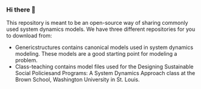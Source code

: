 ### Hi there 👋

This repository is meant to be an open-source way of sharing commonly used system dynamics models. We have three different repositories for you to download from:

-	Genericstructures contains canonical models used in system dynamics modeling. These models are a good starting point for modeling a problem. 
-	Class-teaching contains model files used for the Designing Sustainable Social Policiesand Programs: A System Dynamics Approach class at the Brown School, Washington University in St. Louis. 

